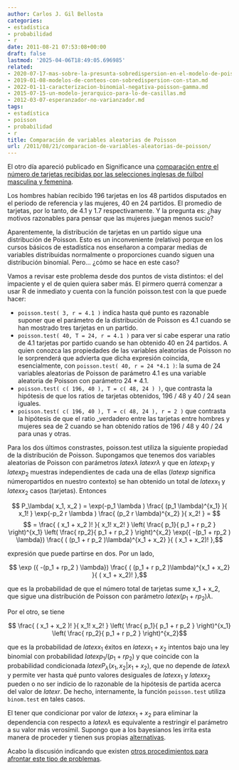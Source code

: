 ```yaml
---
author: Carlos J. Gil Bellosta
categories:
- estadística
- probabilidad
- r
date: 2011-08-21 07:53:08+00:00
draft: false
lastmod: '2025-04-06T18:49:05.696985'
related:
- 2020-07-17-mas-sobre-la-presunta-sobredispersion-en-el-modelo-de-poisson.md
- 2019-01-08-modelos-de-conteos-con-sobredispersion-con-stan.md
- 2022-01-11-caracterizacion-binomial-negativa-poisson-gamma.md
- 2015-07-15-un-modelo-jerarquico-para-lo-de-casillas.md
- 2012-03-07-esperanzador-no-varianzador.md
tags:
- estadística
- poisson
- probabilidad
- r
title: Comparación de variables aleatorias de Poisson
url: /2011/08/21/comparacion-de-variables-aleatorias-de-poisson/
---
```


El otro día apareció publicado en Significance una [comparación entre el número de tarjetas recibidas por las selecciones inglesas de fúlbol masculina y femenina](http://www.significancemagazine.org/details/webexclusive/1248403/The-fairer-sex-Comparing-cautions-in-men-and-womens-football.html).

Los hombres habían recibido 196 tarjetas en los 48 partidos disputados en el periodo de referencia y las mujeres, 40 en 24 partidos. El promedio de tarjetas, por lo tanto, de 4.1 y 1.7 respectivamente. Y la pregunta es: ¿hay motivos razonables para pensar que las mujeres juegan menos sucio?

Aparentemente, la distribución de tarjetas en un partido sigue una distribución de Poisson. Esto es un inconveniente (relativo) porque en los cursos básicos de estadística nos enseñaron a comparar medias de variables distribuidas normalmente o proporciones cuando siguen una distribución binomial. Pero... ¿cómo se hace en este caso?

Vamos a revisar este problema desde dos puntos de vista distintos: el del impaciente y el de quien quiera saber más. El pirmero querrá comenzar a usar R de inmediato y cuenta con la función poisson.test con la que puede hacer:



* `poisson.test( 3, r = 4.1 )` indica hasta qué punto es razonable suponer que el parámetro de la distribución de Poisson es 4.1 cuando se han mostrado tres tarjetas en un partido.
* `poisson.test( 40, T = 24, r = 4.1 )` para ver si cabe esperar una ratio de 4.1 tarjetas por partido cuando se han obtenido 40 en 24 partidos. A quien conozca las propiedades de las variables aleatorias de Poisson no le sorprenderá que advierta que dicha expresión coincida, esencialmente, con `poisson.test( 40, r = 24 *4.1 )`: la suma de 24 variables aleatorias de Poisson de parámetro 4.1 es una variable aleatoria de Poisson con parámetro 24 * 4.1.
* `poisson.test( c( 196, 40 ), T = c( 48, 24 ) )`, que contrasta la hipótesis de que los ratios de tarjetas obtenidos, 196 / 48 y 40 / 24 sean iguales.
* `poisson.test( c( 196, 40 ), T = c( 48, 24 ), r = 2 )` que contrasta la hipótesis de que el ratio _verdadero entre las tarjetas entre hombres y mujeres sea de 2 cuando se han obtenido ratios de 196 / 48 y 40 / 24 para unas y otras.

Para los dos últimos constrastes, poisson.test utiliza la siguiente propiedad de la distribución de Poisson. Supongamos que tenemos dos variables aleatorias de Poisson con parámetros $latex \lambda$ $latex r \lambda$ y que en $latex p_1$ y $latex p_2$ muestras independientes de cada una de ellas ($latex p$ significa númeropartidos en nuestro contexto) se han obtenido un total de $latex x_1$ y $latex x_2$ casos (tarjetas). Entonces


$$ P_\lambda( x_1, x_2 ) = \exp(-p_1 \lambda ) \frac{ (p_1 \lambda)^{x_1} }{ x_1! } \exp(-p_2 r \lambda ) \frac{ (p_2 r \lambda)^{x_2} }{ x_2! } = $$
$$ = \frac{ ( x_1 + x_2 )! }{ x_1! x_2! } \left( \frac{ p_1}{ p_1 + r p_2 } \right)^{x_1} \left( \frac{ rp_2}{ p_1 + r p_2 } \right)^{x_2} \exp({ -(p_1 + rp_2 ) \lambda})   \frac{ ( (p_1 + r p_2 )\lambda)^{x_1 + x_2} }{ ( x_1 + x_2)! },$$


expresión que puede partirse en dos. Por un lado,


$$ \exp ({ -(p_1 + rp_2 ) \lambda})  \frac{ ( (p_1 + r p_2 )\lambda)^{x_1 + x_2} }{ ( x_1 + x_2)! },$$


que es la probabilidad de que el número total de tarjetas sume x_1 + x_2, que sigue una distribución de Poisson con parámetro $latex (p_1 + r p_2 )\lambda$.

Por el otro, se tiene


$$ \frac{ ( x_1 + x_2 )! }{ x_1! x_2! } \left( \frac{ p_1}{ p_1 + r p_2 } \right)^{x_1} \left( \frac{ rp_2}{ p_1 + r p_2 } \right)^{x_2}$$


que es la probabilidad de $latex x_1$ éxitos en $latex x_1 + x_2$ intentos bajo una ley binomial con probabilidad $latex p_1 / (p_1 + r p_2 )$ y que coincide con la probabilidad condicionada $latex P_\lambda( x_1, x_2 | x_1 + x_2 )$, que no depende de $latex \lambda$ y permite ver hasta qué punto valores desiguales de $latex x_1$ y $latex x_2$ pueden o no ser indicio de lo razonable de la hipótesis de partida acerca del valor de $latex r$. De hecho, internamente, la función `poisson.test` utiliza `binom.test` en tales casos.

El tener que condicionar por valor de $latex x_1 + x_2$ para eliminar la dependencia con respecto a $latex \lambda$ es equivalente a restringir el parámetro a su valor más verosímil. Supongo que a los bayesianos les irrita esta manera de proceder y tienen sus propias [alternativas](http://stats.stackexchange.com/questions/10766/two-poisson-random-variables-and-likelihood-ratio-test).

Acabo la discusión indicando que existen [otros procedimientos para afrontar este tipo de problemas](http://sankhya.isical.ac.in/search/64a3/64a3037.pdf).